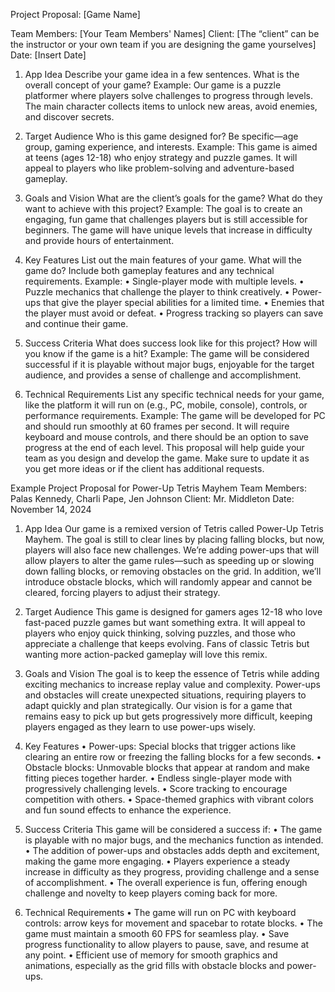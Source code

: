 Project Proposal: [Game Name]

Team Members: [Your Team Members' Names]
Client: [The “client” can be the instructor or your own team if you are designing the game yourselves]
Date: [Insert Date]



1. App Idea
Describe your game idea in a few sentences. What is the overall concept of your game?
Example: Our game is a puzzle platformer where players solve challenges to progress through levels. The main character collects items to unlock new areas, avoid enemies, and discover secrets.

2. Target Audience
Who is this game designed for? Be specific—age group, gaming experience, and interests.
Example: This game is aimed at teens (ages 12-18) who enjoy strategy and puzzle games. It will appeal to players who like problem-solving and adventure-based gameplay.

3. Goals and Vision
What are the client’s goals for the game? What do they want to achieve with this project?
Example: The goal is to create an engaging, fun game that challenges players but is still accessible for beginners. The game will have unique levels that increase in difficulty and provide hours of entertainment.



4. Key Features
List out the main features of your game. What will the game do? Include both gameplay features and any technical requirements.
Example:
	•	Single-player mode with multiple levels.
	•	Puzzle mechanics that challenge the player to think creatively.
	•	Power-ups that give the player special abilities for a limited time.
	•	Enemies that the player must avoid or defeat.
	•	Progress tracking so players can save and continue their game.

5. Success Criteria
What does success look like for this project? How will you know if the game is a hit?
Example: The game will be considered successful if it is playable without major bugs, enjoyable for the target audience, and provides a sense of challenge and accomplishment.



6. Technical Requirements
List any specific technical needs for your game, like the platform it will run on (e.g., PC, mobile, console), controls, or performance requirements.
Example: The game will be developed for PC and should run smoothly at 60 frames per second. It will require keyboard and mouse controls, and there should be an option to save progress at the end of each level.
This proposal will help guide your team as you design and develop the game. Make sure to update it as you get more ideas or if the client has additional requests.

Example Project Proposal for Power-Up Tetris Mayhem
Team Members: Palas Kennedy, Charli Pape, Jen Johnson
Client: Mr. Middleton
Date: November 14, 2024

1. App Idea
Our game is a remixed version of Tetris called Power-Up Tetris Mayhem. The goal is still to clear lines by placing falling blocks, but now, players will also face new challenges. We’re adding power-ups that will allow players to alter the game rules—such as speeding up or slowing down falling blocks, or removing obstacles on the grid. In addition, we’ll introduce obstacle blocks, which will randomly appear and cannot be cleared, forcing players to adjust their strategy.

2. Target Audience
This game is designed for gamers ages 12-18 who love fast-paced puzzle games but want something extra. It will appeal to players who enjoy quick thinking, solving puzzles, and those who appreciate a challenge that keeps evolving. Fans of classic Tetris but wanting more action-packed gameplay will love this remix.

3. Goals and Vision
The goal is to keep the essence of Tetris while adding exciting mechanics to increase replay value and complexity. Power-ups and obstacles will create unexpected situations, requiring players to adapt quickly and plan strategically. Our vision is for a game that remains easy to pick up but gets progressively more difficult, keeping players engaged as they learn to use power-ups wisely.

4. Key Features
	•	Power-ups: Special blocks that trigger actions like clearing an entire row or freezing the falling blocks for a few seconds.
	•	Obstacle blocks: Unmovable blocks that appear at random and make fitting pieces together harder.
	•	Endless single-player mode with progressively challenging levels.
	•	Score tracking to encourage competition with others.
	•	Space-themed graphics with vibrant colors and fun sound effects to enhance the experience.

5. Success Criteria
This game will be considered a success if:
	•	The game is playable with no major bugs, and the mechanics function as intended.
	•	The addition of power-ups and obstacles adds depth and excitement, making the game more engaging.
	•	Players experience a steady increase in difficulty as they progress, providing challenge and a sense of accomplishment.
	•	The overall experience is fun, offering enough challenge and novelty to keep players coming back for more.

6. Technical Requirements
	•	The game will run on PC with keyboard controls: arrow keys for movement and spacebar to rotate blocks.
	•	The game must maintain a smooth 60 FPS for seamless play.
	•	Save progress functionality to allow players to pause, save, and resume at any point.
	•	Efficient use of memory for smooth graphics and animations, especially as the grid fills with obstacle blocks and power-ups.


